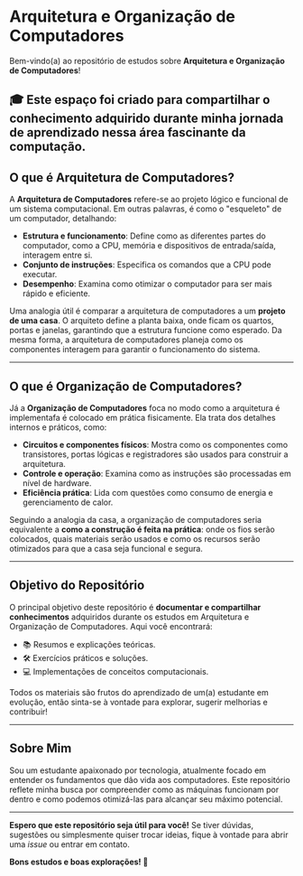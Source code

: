 
# Arquitetura e Organização de Computadores

Bem-vindo(a) ao repositório de estudos sobre **Arquitetura e Organização de Computadores**! 

🎓 Este espaço foi criado para compartilhar o conhecimento adquirido durante minha jornada de aprendizado nessa área fascinante da computação. 
---

## O que é Arquitetura de Computadores?

A **Arquitetura de Computadores** refere-se ao projeto lógico e funcional de um sistema computacional. Em outras palavras, é como o "esqueleto" de um computador, detalhando:

- **Estrutura e funcionamento**: Define como as diferentes partes do computador, como a CPU, memória e dispositivos de entrada/saída, interagem entre si.
- **Conjunto de instruções**: Especifica os comandos que a CPU pode executar.
- **Desempenho**: Examina como otimizar o computador para ser mais rápido e eficiente.

Uma analogia útil é comparar a arquitetura de computadores a um **projeto de uma casa**. O arquiteto define a planta baixa, onde ficam os quartos, portas e janelas, garantindo que a estrutura funcione como esperado. Da mesma forma, a arquitetura de computadores planeja como os componentes interagem para garantir o funcionamento do sistema.

---

## O que é Organização de Computadores?

Já a **Organização de Computadores** foca no modo como a arquitetura é implementafa é colocado em prática fisicamente. Ela trata dos detalhes internos e práticos, como:

- **Circuitos e componentes físicos**: Mostra como os componentes como transistores, portas lógicas e registradores são usados para construir a arquitetura.
- **Controle e operação**: Examina como as instruções são processadas em nível de hardware.
- **Eficiência prática**: Lida com questões como consumo de energia e gerenciamento de calor.

Seguindo a analogia da casa, a organização de computadores seria equivalente a **como a construção é feita na prática**: onde os fios serão colocados, quais materiais serão usados e como os recursos serão otimizados para que a casa seja funcional e segura.

---

## Objetivo do Repositório

O principal objetivo deste repositório é **documentar e compartilhar conhecimentos** adquiridos durante os estudos em Arquitetura e Organização de Computadores. Aqui você encontrará:

- 📚 Resumos e explicações teóricas.
- 🛠️ Exercícios práticos e soluções.
- 💻 Implementações de conceitos computacionais.

Todos os materiais são frutos do aprendizado de um(a) estudante em evolução, então sinta-se à vontade para explorar, sugerir melhorias e contribuir!

---

## Sobre Mim

Sou um estudante apaixonado por tecnologia, atualmente focado em entender os fundamentos que dão vida aos computadores. Este repositório reflete minha busca por compreender como as máquinas funcionam por dentro e como podemos otimizá-las para alcançar seu máximo potencial.

---

**Espero que este repositório seja útil para você!** Se tiver dúvidas, sugestões ou simplesmente quiser trocar ideias, fique à vontade para abrir uma _issue_ ou entrar em contato.

**Bons estudos e boas explorações! 🚀**
